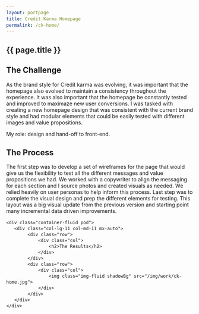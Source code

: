 ```yaml
---
layout: portpage
title: Credit Karma Homepage
permalink: /ck-home/
---
```

<section id="portfolioHero">
        <div class="container-fluid">
            <div class="row">
                <div class="col-lg-11 col-md-11 mx-auto">
                    <h1 class="text-center">{{ page.title }}</h1>
                </div>
            </div>
             <div class="row">
               <div class="bar mx-auto"></div> 
            </div> 
        </div>
    </section>
<section id="portfolioMain">
       
<!--the challenge-->

<div class="container-fluid pod">
   <div class="col-lg-11 col-md-11 mx-auto">
        <div class="row">
            <div class="col">
                <h2>The Challenge</h2>
                <p>
                As the brand style for Credit karma was evolving, it was important that the homepage also evolved to maintain a consistency throughout the experience. It was also important that the homepage be constantly tested and improved to maximaze new user conversions. I was tasked with creating a new homepage design that was consistent with the current brand style and had modular elements that could be easily tested with different images and value propositions.
                </p>
                <p class="role">My role: design and hand-off to front-end.</p>
            </div>
        </div>
   </div>
</div>

<!--the challenge end -->


<!--the process-->
<div class="container-fluid pod">
<div class="col-lg-11 col-md-11 mx-auto">
        <div class="row">
            <div class="col">
                <h2>The Process</h2>
            </div>
        </div>
        <div class="row">
            <div class="col">
                <p>
                The first step was to develop a set of wireframes for the page that would give us the flexibility to test all the different messages and value propositions we had. We worked with a copywriter to align the messaging for each section and I source photos and created visuals as needed. We relied heavily on user personas to help inform this process. Last step was to complete the visual design and prep the different elements for testing. This layout was a big visual update from the previous version and starting point many incremental data driven improvements.
                </p>
            </div>
        </div>
        <!-- <div class="row mt-3">
            <div class="col">
                <p class="comment mb-0">Early wireframe sketch of the main page.</p>
            </div>
        </div> -->
    
</div>
</div>
<!--the process end-->

<!--the final product-->

    <div class="container-fluid pod">
       <div class="col-lg-11 col-md-11 mx-auto">
            <div class="row">
                <div class="col">
                    <h2>The Results</h2>
                </div>
            </div>
            <div class="row">
                <div class="col">
                    <img class="img-fluid shadowBg" src="/img/work/ck-home.jpg">
                </div>
            </div>
       </div>
    </div>

<!--the final product end-->

</section>